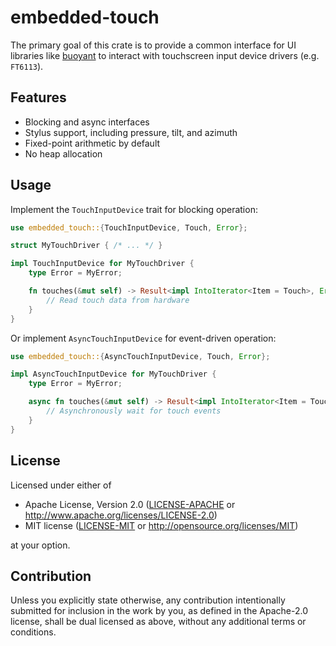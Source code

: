 # embedded-touch

The primary goal of this crate is to provide a common interface for UI libraries like
[buoyant](https://crates.io/crates/buoyant) to interact with touchscreen input device
drivers (e.g. `FT6113`).

## Features

- Blocking and async interfaces
- Stylus support, including pressure, tilt, and azimuth
- Fixed-point arithmetic by default
- No heap allocation

## Usage

Implement the `TouchInputDevice` trait for blocking operation:

```rust
use embedded_touch::{TouchInputDevice, Touch, Error};

struct MyTouchDriver { /* ... */ }

impl TouchInputDevice for MyTouchDriver {
    type Error = MyError;

    fn touches(&mut self) -> Result<impl IntoIterator<Item = Touch>, Error<Self::Error>> {
        // Read touch data from hardware
    }
}
```

Or implement `AsyncTouchInputDevice` for event-driven operation:

```rust
use embedded_touch::{AsyncTouchInputDevice, Touch, Error};

impl AsyncTouchInputDevice for MyTouchDriver {
    type Error = MyError;

    async fn touches(&mut self) -> Result<impl IntoIterator<Item = Touch>, Error<Self::Error>> {
        // Asynchronously wait for touch events
    }
}
```

## License

Licensed under either of

- Apache License, Version 2.0
  ([LICENSE-APACHE](LICENSE-APACHE) or <http://www.apache.org/licenses/LICENSE-2.0>)
- MIT license
  ([LICENSE-MIT](LICENSE-MIT) or <http://opensource.org/licenses/MIT>)

at your option.

## Contribution

Unless you explicitly state otherwise, any contribution intentionally submitted
for inclusion in the work by you, as defined in the Apache-2.0 license, shall be
dual licensed as above, without any additional terms or conditions.
